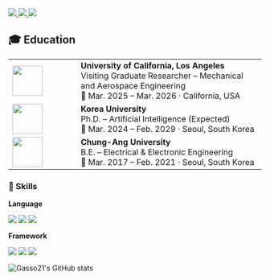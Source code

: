 <a href="https://www.linkedin.com/in/jaehwan-jeong-ku" target="_blank">
  <img src="https://img.shields.io/badge/LinkedIn-0A66C2?style=flat-square&logo=LinkedIn&logoColor=white"/>
</a>
<a href="https://mail.google.com/mail/?view=cm&amp;fs=1&amp;to=jhwan@korea.ac.kr" target="_blank">
  <img src="https://img.shields.io/badge/jhjung1227@gmail.com-EA4335?style=flat-square&logo=Gmail&logoColor=white"/>
</a>
<a href="https://instagram.com/_jaex2_?igshid=YmMyMTA2M2Y=" target="_blank">
  <img src="https://img.shields.io/badge/jaex2-E4405F?style=flat-square&logo=Instagram&logoColor=white"/>
</a>

## 🎓 Education

<table>
  <tr>
    <td width="120"><img src="https://upload.wikimedia.org/wikipedia/en/thumb/3/3e/UCLA_Bruins_logo.svg/120px-UCLA_Bruins_logo.svg.png" width="60"/></td>
    <td>
      <b>University of California, Los Angeles</b>  
      <br/>Visiting Graduate Researcher – Mechanical and Aerospace Engineering  
      <br/>📍 Mar. 2025 – Mar. 2026 · California, USA
    </td>
  </tr>
  <tr>
    <td><img src="https://upload.wikimedia.org/wikipedia/en/thumb/9/9c/Korea_University_symbol.svg/120px-Korea_University_symbol.svg.png" width="60"/></td>
    <td>
      <b>Korea University</b>  
      <br/>Ph.D. – Artificial Intelligence (Expected)  
      <br/>📍 Mar. 2024 – Feb. 2029 · Seoul, South Korea
    </td>
  </tr>
  <tr>
    <td><img src="https://upload.wikimedia.org/wikipedia/en/thumb/5/55/Chung-Ang_University_emblem.svg/120px-Chung-Ang_University_emblem.svg.png" width="60"/></td>
    <td>
      <b>Chung-Ang University</b>  
      <br/>B.E. – Electrical & Electronic Engineering  
      <br/>📍 Mar. 2017 – Feb. 2021 · Seoul, South Korea
    </td>
  </tr>
</table>



### 💪 Skills
**Language**

<img src="https://img.shields.io/badge/C-A8B9CC?style=flat-square&logo=C&logoColor=white"/></a>
<img src="https://img.shields.io/badge/Python-3776AB?style=flat-square&logo=Python&logoColor=white"/></a>
<img src="https://img.shields.io/badge/Latex-008080?style=flat-square&logo=Latex&logoColor=white"/></a>

**Framework**

<img src="https://img.shields.io/badge/TensorFlow-FF6F00?style=flat-square&logo=TensorFlow&logoColor=white"/></a>
<img src="https://img.shields.io/badge/Keras-D00000?style=flat-square&logo=Keras&logoColor=white"/></a>
<img src="https://img.shields.io/badge/PyTorch-EE4C2C?style=flat-square&logo=PyTorch&logoColor=white"/></a>

![Gasso21's GitHub stats](https://github-readme-stats-git-masterrstaa-rickstaa.vercel.app/api?username=Gasso21&&show_icons=true&theme=dark)
